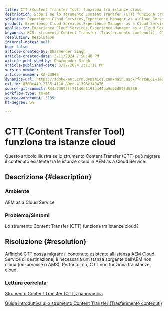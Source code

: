 ```yaml
---
title: CTT (Content Transfer Tool) funziona tra istanze cloud
description: Scopri se lo strumento Content Transfer (CTT) funziona tra istanze cloud in AEM as a Cloud Service.
solution: Experience Cloud Services,Experience Manager as a Cloud Service
product: Experience Cloud Services,Experience Manager as a Cloud Service
applies-to: Experience Cloud Services,Experience Manager as a Cloud Service
keywords: KCS, strumento Content Transfer (Trasferimento contenuti), CTT non funziona tra istanze cloud, AEM as a Cloud Service
resolution: Resolution
internal-notes: null
bug: false
article-created-by: Dharmender Singh
article-created-date: 3/11/2024 7:50:48 PM
article-published-by: Dharmender Singh
article-published-date: 3/27/2024 2:11:11 PM
version-number: 1
article-number: KA-23865
dynamics-url: https://adobe-ent.crm.dynamics.com/main.aspx?forceUCI=1&pagetype=entityrecord&etn=knowledgearticle&id=f8280fa6-e0df-ee11-904c-6045bd05e816
exl-id: 8500c449-2735-4f10-89ec-41396c340476
source-git-commit: 844a73697ff2f146a1191a444ba9e52d89fd5358
workflow-type: tm+mt
source-wordcount: '139'
ht-degree: 5%

---
```


# CTT (Content Transfer Tool) funziona tra istanze cloud


Questo articolo illustra se lo strumento Content Transfer (CTT) può migrare il contenuto esistente tra le istanze cloud in AEM as a Cloud Service.

## Descrizione {#description}


### Ambiente

AEM as a Cloud Service

### Problema/Sintomi

Lo strumento Content Transfer (CTT) funziona tra istanze cloud?


## Risoluzione {#resolution}


Affinché CTT possa migrare il contenuto esistente all’istanza AEM Cloud Service di destinazione, è necessaria un’istanza sorgente dell’AEM non cloud (on-premise o AMS). Pertanto, no, CTT non funziona tra istanze cloud.

### Lettura correlata

[Strumento Content Transfer (CTT): panoramica](https://experienceleague.adobe.com/en/docs/experience-manager-cloud-service/content/migration-journey/cloud-migration/content-transfer-tool/overview-content-transfer-tool)

[Guida introduttiva allo strumento Content Transfer (Trasferimento contenuti)](https://experienceleague.adobe.com/docs/experience-manager-cloud-service/content/migration-journey/cloud-migration/content-transfer-tool/getting-started-content-transfer-tool.html?lang=en)
